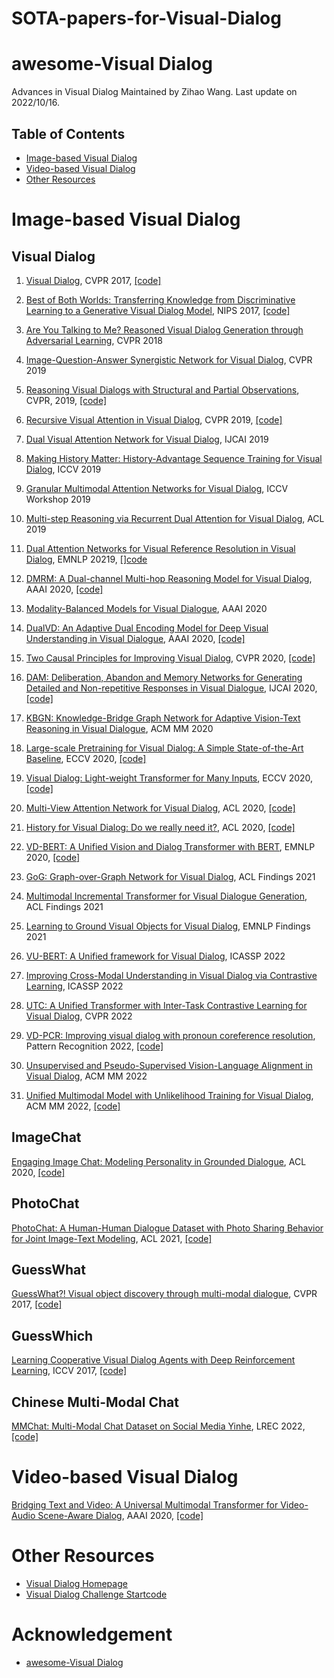 # SOTA-papers-for-Visual-Dialog

# awesome-Visual Dialog
Advances in Visual Dialog
Maintained by Zihao Wang. Last update on 2022/10/16.
<!-- Last update on 2022/10/16. -->
## Table of Contents

* [Image-based Visual Dialog](#Image-based-Visual-Dialog)
* [Video-based Visual Dialog](#video-based-Visual-Dialog)
* [Other Resources](#other-resources)


# Image-based Visual Dialog

## Visual Dialog

1. [Visual Dialog](https://arxiv.org/abs/1611.08669), CVPR 2017, [[code]](https://github.com/batra-mlp-lab/visdial)

2. [Best of Both Worlds: Transferring Knowledge from Discriminative Learning to a Generative Visual Dialog Model](https://arxiv.org/abs/1706.01554), NIPS 2017, [[code]](https://github.com/jiasenlu/visDial.pytorch)

3. [Are You Talking to Me? Reasoned Visual Dialog Generation through Adversarial Learning](https://arxiv.org/abs/1711.07613), CVPR 2018

4. [Image-Question-Answer Synergistic Network for Visual Dialog](https://arxiv.org/abs/1902.09774), CVPR 2019

5. [Reasoning Visual Dialogs with Structural and Partial Observations](https://arxiv.org/abs/1904.05548), CVPR, 2019, [[code]](https://github.com/zilongzheng/visdial-gnn)

6. [Recursive Visual Attention in Visual Dialog](https://arxiv.org/abs/1812.02664), CVPR 2019, [[code]](https://github.com/yuleiniu/rva)

7. [Dual Visual Attention Network for Visual Dialog](), IJCAI 2019

8. [Making History Matter: History-Advantage Sequence Training for Visual Dialog](https://arxiv.org/abs/1902.09326), ICCV 2019

9. [Granular Multimodal Attention Networks for Visual Dialog](https://arxiv.org/abs/1910.05728), ICCV Workshop 2019

10. [Multi-step Reasoning via Recurrent Dual Attention for Visual Dialog](https://arxiv.org/abs/1902.00579), ACL 2019

11. [Dual Attention Networks for Visual Reference Resolution in Visual Dialog](https://arxiv.org/abs/1902.09368), EMNLP 20219, [[]code](https://github.com/gicheonkang/dan-visdial)

12. [DMRM: A Dual-channel Multi-hop Reasoning Model for Visual Dialog](https://arxiv.org/abs/1912.08360), AAAI 2020, [[code]](https://github.com/phellonchen/DMRM)

13. [Modality-Balanced Models for Visual Dialogue](https://arxiv.org/abs/2001.06354), AAAI 2020

14. [DualVD: An Adaptive Dual Encoding Model for Deep Visual Understanding in Visual Dialogue](https://arxiv.org/abs/1911.07251), AAAI 2020, [[code]](https://github.com/JXZe/DualVD)

15. [Two Causal Principles for Improving Visual Dialog](https://arxiv.org/abs/1911.10496), CVPR 2020, [[code]](https://github.com/simpleshinobu/visdial-principles)

16. [DAM: Deliberation, Abandon and Memory Networks for Generating Detailed and Non-repetitive Responses in Visual Dialogue](https://arxiv.org/abs/2007.03310), IJCAI 2020, [[code]](https://github.com/JXZe/DAM)

17. [KBGN: Knowledge-Bridge Graph Network for Adaptive Vision-Text Reasoning in Visual Dialogue](https://arxiv.org/abs/2008.04858), ACM MM 2020

18. [Large-scale Pretraining for Visual Dialog: A Simple State-of-the-Art Baseline](https://arxiv.org/abs/1912.02379), ECCV 2020, [[code]](https://github.com/vmurahari3/visdial-bert)

19. [Visual Dialog: Light-weight Transformer for Many Inputs](https://arxiv.org/abs/1911.11390), ECCV 2020, [[code]](https://github.com/davidnvq/visdial)

20. [Multi-View Attention Network for Visual Dialog](https://arxiv.org/abs/2004.14025), ACL 2020, [[code]](https://github.com/taesunwhang/MVAN-VisDial)

21. [History for Visual Dialog: Do we really need it?](https://aclanthology.org/2020.acl-main.728/), ACL 2020, [[code]](https://github.com/shubhamagarwal92/visdial_conv)

22. [VD-BERT: A Unified Vision and Dialog Transformer with BERT](https://arxiv.org/abs/2004.13278), EMNLP 2020, [[code]](https://github.com/salesforce/VD-BERT)

23. [GoG: Graph-over-Graph Network for Visual Dialog](https://aclanthology.org/2021.findings-acl.20/), ACL Findings 2021

24. [Multimodal Incremental Transformer for Visual Dialogue Generation](https://aclanthology.org/2021.findings-acl.38/), ACL Findings 2021

25. [Learning to Ground Visual Objects for Visual Dialog](https://arxiv.org/abs/2109.06013), EMNLP Findings 2021

26. [VU-BERT: A Unified framework for Visual Dialog](https://arxiv.org/abs/2202.10787), ICASSP 2022

27. [Improving Cross-Modal Understanding in Visual Dialog via Contrastive Learning](https://arxiv.org/abs/2204.07302), ICASSP 2022

28. [UTC: A Unified Transformer with Inter-Task Contrastive Learning for Visual Dialog](https://arxiv.org/abs/2205.00423), CVPR 2022

29. [VD-PCR: Improving visual dialog with pronoun coreference resolution](https://doi.org/10.1016/j.patcog.2022.108540), Pattern Recognition 2022, [[code]](https://github.com/HKUST-KnowComp/VD-PCR)

30. [Unsupervised and Pseudo-Supervised Vision-Language Alignment in Visual Dialog](https://dl.acm.org/doi/10.1145/3503161.3547776), ACM MM 2022

31. [Unified Multimodal Model with Unlikelihood Training for Visual Dialog](https://dl.acm.org/doi/10.1145/3503161.3547974), ACM MM 2022, [[code]](https://github.com/ZihaoW123/UniMM)

## ImageChat
[Engaging Image Chat: Modeling Personality in Grounded Dialogue](http://arxiv.org/abs/1811.00945), ACL 2020, [[code]](http://parl.ai/projects/image_chat)

## PhotoChat
[PhotoChat: A Human-Human Dialogue Dataset with Photo Sharing Behavior for Joint Image-Text Modeling](https://arxiv.org/abs/2108.01453), ACL 2021, [[code]](https://github.com/google-research/google-research/tree/master/multimodalchat/)

## GuessWhat
[GuessWhat?! Visual object discovery through multi-modal dialogue](https://arxiv.org/abs/1611.08481), CVPR 2017, [[code]](https://github.com/GuessWhatGame/guesswhat)

## GuessWhich
[Learning Cooperative Visual Dialog Agents with Deep Reinforcement Learning](https://arxiv.org/abs/1703.06585), ICCV 2017, [[code]](https://github.com/batra-mlp-lab/visdial-rl)

## Chinese Multi-Modal Chat
[MMChat: Multi-Modal Chat Dataset on Social Media Yinhe](https://aclanthology.org/2022.lrec-1.621/), LREC 2022, [[code]](https://github.com/batra-mlp-lab/visdial-rl)

# Video-based Visual Dialog

[Bridging Text and Video: A Universal Multimodal Transformer for Video-Audio Scene-Aware Dialog](https://arxiv.org/abs/2002.00163), AAAI 2020, [[code]]([https://github.com/ictnlp/DSTC8-AVSD](https://github.com/silverriver/mmchat))



# Other Resources

* [Visual Dialog Homepage](https://visualdialog.org/)
* [Visual Dialog Challenge Startcode](https://github.com/batra-mlp-lab/visdial-challenge-starter-pytorch)

# Acknowledgement

* [awesome-Visual Dialog](https://github.com/phellonchen/awesome-visual-dialog)
